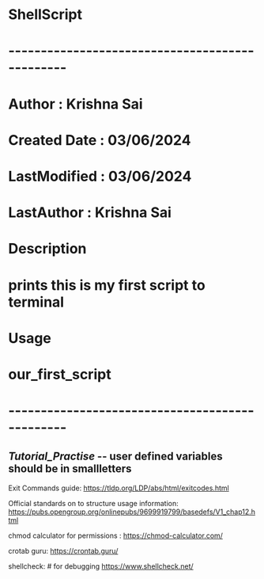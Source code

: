 # ShellScript

# -----------------------------------------------
# Author       : Krishna Sai					
# Created Date : 03/06/2024						 
# LastModified : 03/06/2024						
# LastAuthor   : Krishna Sai					
#												
# Description									
# prints this is my first script to terminal	
#												
# Usage											
# our_first_script								
# -----------------------------------------------

***Tutorial_Practise***
-- user defined variables should be in smallletters
--

Exit Commands guide:
https://tldp.org/LDP/abs/html/exitcodes.html

Official standards on to structure usage information:
https://pubs.opengroup.org/onlinepubs/9699919799/basedefs/V1_chap12.html

chmod calculator for permissions :
https://chmod-calculator.com/

crotab guru:
https://crontab.guru/

shellcheck: # for debugging
https://www.shellcheck.net/
